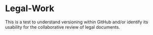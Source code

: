 Legal-Work
==========

This is a test to understand versioning within GitHub and/or identify its usability for the collaborative review of legal documents.
